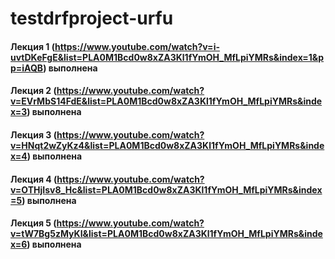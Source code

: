 # testdrfproject-urfu
 
#### Лекция 1 (https://www.youtube.com/watch?v=i-uvtDKeFgE&list=PLA0M1Bcd0w8xZA3Kl1fYmOH_MfLpiYMRs&index=1&pp=iAQB) выполнена
#### Лекция 2 (https://www.youtube.com/watch?v=EVrMbS14FdE&list=PLA0M1Bcd0w8xZA3Kl1fYmOH_MfLpiYMRs&index=3) выполнена
#### Лекция 3 (https://www.youtube.com/watch?v=HNqt2wZyKz4&list=PLA0M1Bcd0w8xZA3Kl1fYmOH_MfLpiYMRs&index=4) выполнена
#### Лекция 4 (https://www.youtube.com/watch?v=OTHjIsv8_Hc&list=PLA0M1Bcd0w8xZA3Kl1fYmOH_MfLpiYMRs&index=5) выполнена
#### Лекция 5 (https://www.youtube.com/watch?v=tW7Bg5zMyKI&list=PLA0M1Bcd0w8xZA3Kl1fYmOH_MfLpiYMRs&index=6) выполнена
